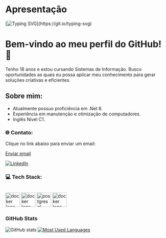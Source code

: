# Apresentação 
[![Typing SVG](https://readme-typing-svg.demolab.com?font=Fira+Code&weight=600&size=25&pause=1000&color=829A55&random=false&width=435&height=40&lines=Prazer,+sou+Daniel!)](https://git.io/typing-svg)



# Bem-vindo ao meu perfil do GitHub! 👋

Tenho 18 anos e estou cursando Sistemas de Informação.
Busco oportunidades as quais eu possa aplicar meu conhecimento para gerar soluções criativas e eficientes.

## Sobre mim:

- Atualmente possuo proficiência em .Net 8.
- Experiência em manutenção e otimização de computadores.
- Inglês Nivel C1.

### 🌐 Contato:

<p>Clique no link abaixo para enviar um email:</p>
    <a href="mailto:danielcunha12.contato@gmail.com">Enviar email</a>

[![LinkedIn](https://img.shields.io/badge/-LinkedIn-000?style=for-the-badge&logo=linkedin&logoColor=829A55&color:FFF)](https://www.linkedin.com/in/daniel-cunha-076929274/)

### 💻 Tech Stack:
<br>

<div align="left">
   <img src="https://media.discordapp.net/attachments/828525818429964338/1260717143482175499/pngwing.com.png?ex=669055d5&is=668f0455&hm=713da6bf20115ca912851bb4b99f1a67d3790e7b57123a8e75eb6847ceec569b&=&format=webp&quality=lossless&width=583&height=627" height="45" alt="docker logo"/>
  <img src="https://media.discordapp.net/attachments/828525818429964338/1260717143142563981/629b71eb7c5cd817694c3227.png?ex=669055d5&is=668f0455&hm=6c0091bbd02da8e00f00abb732be1bfe622824bc7745faf41f6565b53586bbb7&=&format=webp&quality=lossless&width=627&height=627" height="45" alt="docker logo"/>
  <img src="https://cdn.jsdelivr.net/gh/devicons/devicon/icons/postgresql/postgresql-original.svg" height="45" alt="postgresql logo" />
  <img src="https://cdn.jsdelivr.net/gh/devicons/devicon/icons/git/git-original.svg" height="45" alt="docker logo"  />
</div>

<h3>GitHub Stats</h3>

![GitHub stats](https://github-readme-stats-git-masterrstaa-rickstaa.vercel.app/api?username=Libryt&hide_title=true&show_icons=true&include_all_commits=false&count_private=true&line_height=25&hide=issues&bg_color=000&title_color=829A55&text_color=FFF&border_radius=8&border_color=829A55&icon_color=829A55&theme=jolly)
[![Most Used Languages](https://github-readme-stats-git-masterrstaa-rickstaa.vercel.app/api/top-langs/?username=Libryt&line_height=10&card_width=290&layout=compact&hide_title=false&count_private=true&langs_count=4&show_icons=true&title_color=829A55&hide=html,css&bg_color=000&text_color=FFF&border_radius=8&border_color=829A55&count_private=true)](https://github.com/Libryt/github-readme-stats)
<br>
